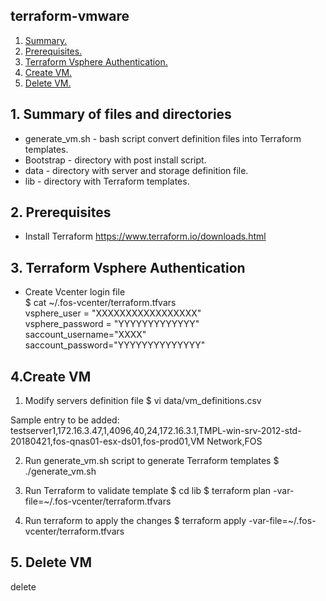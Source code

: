 ## terraform-vmware

1. [ Summary. ](#desc)
2. [ Prerequisites. ](#pre)
3. [ Terraform Vsphere Authentication. ](#authentication)
4. [ Create VM. ](#create)
5. [ Delete VM. ](#delete)

<a name="desc"></a>
## 1. Summary of files and directories
* generate_vm.sh - bash script convert definition files into Terraform templates.
* Bootstrap - directory with post install script.
* data - directory with server and storage definition file.
* lib - directory with Terraform templates.

<a name="pre"></a>
## 2. Prerequisites
* Install Terraform https://www.terraform.io/downloads.html

<a name="authentication"></a>
## 3. Terraform Vsphere Authentication
- Create Vcenter login file    
$ cat ~/.fos-vcenter/terraform.tfvars  
vsphere_user = "XXXXXXXXXXXXXXXXX"    
vsphere_password = "YYYYYYYYYYYYY"    
saccount_username="XXXX"    
saccount_password="YYYYYYYYYYYYYY"    

<a name="create"></a>
## 4.Create VM
1. Modify servers definition file
$ vi data/vm_definitions.csv

  Sample entry to be added:
  testserver1,172.16.3.47,1,4096,40,24,172.16.3.1,TMPL-win-srv-2012-std-20180421,fos-qnas01-esx-ds01,fos-prod01,VM Network,FOS

2. Run generate_vm.sh script to generate Terraform templates
$ ./generate_vm.sh

2. Run Terraform to validate template
$ cd lib
$ terraform plan -var-file=~/.fos-vcenter/terraform.tfvars

3. Run terraform to apply the changes
$ terraform apply -var-file=~/.fos-vcenter/terraform.tfvars

<a name="delete"></a>
## 5. Delete VM

delete
